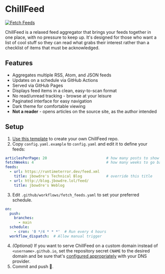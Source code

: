 # ChillFeed

[![Fetch Feeds](https://github.com/chillfeed/chillfeed/actions/workflows/fetch_feeds.yml/badge.svg)](https://github.com/chillfeed/chillfeed/actions/workflows/fetch_feeds.yml)

ChillFeed is a relaxed feed aggregator that brings your feeds together in one place, with no pressure to keep up. It's designed for those who want a list of cool stuff so they can read what grabs their interest rather than a checklist of items that must be acknowledged.

## Features

- Aggregates multiple RSS, Atom, and JSON feeds
- Updates on a schedule via GitHub Actions
- Served via GitHub Pages
- Displays feed items in a clean, easy-to-scan format
- No read/unread tracking - browse at your leisure
- Paginated interface for easy navigation
- Dark theme for comfortable viewing
- **Not a reader** - opens articles on the source site, as the author intended

## Setup

1. [Use this template](https://github.com/new?template_name=chillfeed&template_owner=chillfeed) to create your own ChillFeed repo.
2. Copy `config.yaml.example` to `config.yaml` and edit it to define your feeds:
```yaml
articlesPerPage: 20                           # how many posts to show on each page
fetchWeeks: 4                                 # how many weeks to go back
feeds:
  - url: https://runtimeterror.dev/feed.xml
    title: jbowdre's Technical Blog           # override this title
  - url: http://blog.jbowdre.lol/feed/
    title: jbowdre's Weblog
```
3. Edit `.github/workflows/fetch_feeds.yaml` to set your preferred schedule.
```yaml
on:
  push:
    branches:
      - main
  schedule:
    - cron: '0 */4 * * *'  # Run every 4 hours
  workflow_dispatch:  # Allow manual trigger
```
4. *(Optional)* If you want to serve ChillFeed on a custom domain instead of `<username>.github.io`, set the repository secret `CNAME` to the desired domain and be sure that's [configured appropriately](https://docs.github.com/en/pages/configuring-a-custom-domain-for-your-github-pages-site) with your DNS provider.
5. Commit and push 🤞.

